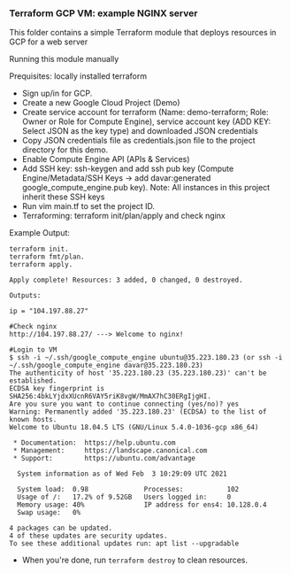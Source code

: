 ### Terraform GCP VM: example NGINX server

This folder contains a simple Terraform module that deploys resources in GCP for a web server

Running this module manually

Prequisites: locally installed terraform

- Sign up/in for GCP.
- Create a new Google Cloud Project (Demo)
- Create service account for terraform (Name: demo-terraform; Role: Owner or Role for Compute Engine), service account key (ADD KEY: Select JSON as the key type) and downloaded JSON credentials 
- Copy JSON credentials file as credentials.json file to the project directory for this demo.
- Enable Compute Engine API (APIs & Services) 
- Add SSH key: ssh-keygen and add ssh pub key (Compute Engine/Metadata/SSH Keys -> add davar:generated google_compute_engine.pub key). Note: All instances in this project inherit these SSH keys 
- Run vim main.tf to set the project ID.
- Terraforming: terraform init/plan/apply and check nginx

Example Output:
```
terraform init.
terraform fmt/plan.
terraform apply.

Apply complete! Resources: 3 added, 0 changed, 0 destroyed.

Outputs:

ip = "104.197.88.27"

#Check nginx
http://104.197.88.27/ ---> Welcome to nginx!

#Login to VM
$ ssh -i ~/.ssh/google_compute_engine ubuntu@35.223.180.23 (or ssh -i ~/.ssh/google_compute_engine davar@35.223.180.23)
The authenticity of host '35.223.180.23 (35.223.180.23)' can't be established.
ECDSA key fingerprint is SHA256:4bkLYjdxXUcnR6VAY5riK8vgW/MmAX7hC30ERgIjgHI.
Are you sure you want to continue connecting (yes/no)? yes
Warning: Permanently added '35.223.180.23' (ECDSA) to the list of known hosts.
Welcome to Ubuntu 18.04.5 LTS (GNU/Linux 5.4.0-1036-gcp x86_64)

 * Documentation:  https://help.ubuntu.com
 * Management:     https://landscape.canonical.com
 * Support:        https://ubuntu.com/advantage

  System information as of Wed Feb  3 10:29:09 UTC 2021

  System load:  0.98              Processes:           102
  Usage of /:   17.2% of 9.52GB   Users logged in:     0
  Memory usage: 40%               IP address for ens4: 10.128.0.4
  Swap usage:   0%

4 packages can be updated.
4 of these updates are security updates.
To see these additional updates run: apt list --upgradable

```

- When you're done, run `terraform destroy` to clean resources.

